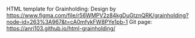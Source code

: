 HTML template for Grainholding:
Design by https://www.figma.com/file/r56WMPV2z84kgDuGtznQRK/grainholding?node-id=263%3A967&t=cA0mfykFW8PYe1pb-1
Git page:
https://anri103.github.io/html-grainholding/
